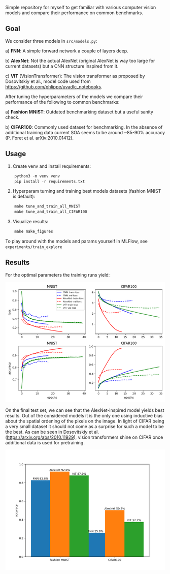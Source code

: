 Simple repository for myself to get familiar with various computer vision models and compare their performance on common benchmarks.  


## Goal

We consider three models in `src/models.py`:

a) **FNN**: A simple forward network a couple of layers deep.

b) **AlexNet**: Not the actual AlexNet (original AlexNet is way too large for current datasets) but a CNN structure inspired from it.

c) **VIT** (VisionTransformer): The vision transformer as proposed by Dosovitskiy et al., model code used from https://github.com/phlippe/uvadlc_notebooks.

After tuning the hyperparameters of the models we compare their performance of the following to common benchmarks:

a) **Fashion MNIST**: Outdated benchmarking dataset but a useful sanity check.

b) **CIFAR100**: Commonly used dataset for benchmarking. In the absence of additional training data current SOA seems to be around ~85-90% accuracy (P. Foret et al. arXiv:2010.01412).

## Usage

1) Create venv and install requirements:

```python
    python3 -m venv venv
    pip install -r requirements.txt 
```

2) Hyperparam turning and training best models datasets (fashion MNIST is default):
```python
    make tune_and_train_all_MNIST
    make tune_and_train_all_CIFAR100
```
3) Visualize results:
```python
    make make_figures
```

To play around with the models and params yourself in MLFlow, see `experiments/train_explore`



## Results

For the optimal parameters the training runs yield:

![Alt text]( results/figures/train_comparison.png)

On the final test set, we can see that the AlexNet-inspired model yields best results. Out of the considered models it is the only one using inductive bias about the spatial ordening of the pixels on the image. In light of CIFAR being a very small dataset it should not come as a surprise for such a model to be the best. As can be seen in Dosovitskiy et al. (https://arxiv.org/abs/2010.11929), vision transformers shine on CIFAR once additional data is used for pretraining.

![Alt text]( results/figures/test_comparison.png)

